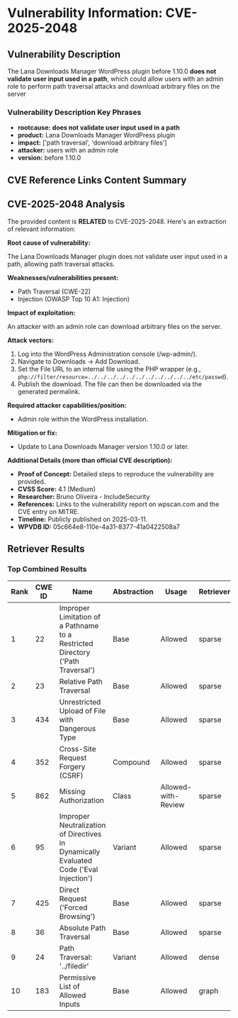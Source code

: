 # Vulnerability Information: CVE-2025-2048

## Vulnerability Description
The Lana Downloads Manager WordPress plugin before 1.10.0 **does not validate user input used in a path**, which could allow users with an admin role to perform path traversal attacks and download arbitrary files on the server

### Vulnerability Description Key Phrases
- **rootcause:** **does not validate user input used in a path**
- **product:** Lana Downloads Manager WordPress plugin
- **impact:** ['path traversal', 'download arbitrary files']
- **attacker:** users with an admin role
- **version:** before 1.10.0

## CVE Reference Links Content Summary
## CVE-2025-2048 Analysis

The provided content is **RELATED** to CVE-2025-2048. Here's an extraction of relevant information:

**Root cause of vulnerability:**

The Lana Downloads Manager plugin does not validate user input used in a path, allowing path traversal attacks.

**Weaknesses/vulnerabilities present:**

*   Path Traversal (CWE-22)
*   Injection (OWASP Top 10 A1: Injection)

**Impact of exploitation:**

An attacker with an admin role can download arbitrary files on the server.

**Attack vectors:**

1.  Log into the WordPress Administration console (/wp-admin/).
2.  Navigate to Downloads -> Add Download.
3.  Set the File URL to an internal file using the PHP wrapper (e.g., `php://filter/resource=../../../../../../../../../../../etc/passwd`).
4.  Publish the download. The file can then be downloaded via the generated permalink.

**Required attacker capabilities/position:**

*   Admin role within the WordPress installation.

**Mitigation or fix:**

*   Update to Lana Downloads Manager version 1.10.0 or later.

**Additional Details (more than official CVE description):**

*   **Proof of Concept:** Detailed steps to reproduce the vulnerability are provided.
*   **CVSS Score:** 4.1 (Medium)
*   **Researcher:** Bruno Oliveira - IncludeSecurity
*   **References:** Links to the vulnerability report on wpscan.com and the CVE entry on MITRE.
*   **Timeline:** Publicly published on 2025-03-11.
*   **WPVDB ID:** 05c664e8-110e-4a31-8377-41a0422508a7

## Retriever Results

### Top Combined Results

| Rank | CWE ID | Name | Abstraction | Usage  | Retrievers | Individual Scores |
|------|--------|------|-------------|-------|------------|-------------------|
| 1 | 22 | Improper Limitation of a Pathname to a Restricted Directory ('Path Traversal') | Base | Allowed | sparse | 0.309 |
| 2 | 23 | Relative Path Traversal | Base | Allowed | sparse | 0.299 |
| 3 | 434 | Unrestricted Upload of File with Dangerous Type | Base | Allowed | sparse | 0.297 |
| 4 | 352 | Cross-Site Request Forgery (CSRF) | Compound | Allowed | sparse | 0.284 |
| 5 | 862 | Missing Authorization | Class | Allowed-with-Review | sparse | 0.272 |
| 6 | 95 | Improper Neutralization of Directives in Dynamically Evaluated Code ('Eval Injection') | Variant | Allowed | sparse | 0.269 |
| 7 | 425 | Direct Request ('Forced Browsing') | Base | Allowed | sparse | 0.267 |
| 8 | 36 | Absolute Path Traversal | Base | Allowed | sparse | 0.267 |
| 9 | 24 | Path Traversal: '../filedir' | Variant | Allowed | dense | 0.521 |
| 10 | 183 | Permissive List of Allowed Inputs | Base | Allowed | graph | 0.002 |

